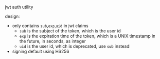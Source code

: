 jwt auth utility

design:

- only contains `sub`,`exp`,`uid` in jwt claims
    - `sub` is the subject of the token, which is the user id
    - `exp` is the expiration time of the token, which is a UNIX timestamp in the future, in seconds, as integer
    - `uid` is the user id, which is deprecated, use `sub` instead
- signing default using HS256

